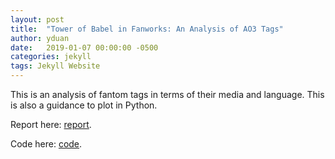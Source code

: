 ```yaml
---
layout: post
title:  "Tower of Babel in Fanworks: An Analysis of AO3 Tags"
author: yduan
date:   2019-01-07 00:00:00 -0500
categories: jekyll
tags: Jekyll Website
---
```

This is an analysis of fantom tags in terms of their media and language. This is also a guidance to plot in Python.

Report here: [report][report-link]. 

Code here: [code][code-link].

[report-link]: /assets/ao3_main.html
[code-link]: https://github.com/yyd27/fantoms_babel_tower/
